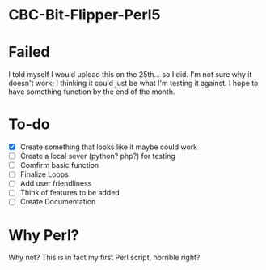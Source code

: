 # CBC-Bit-Flipper-Perl5
# Failed
I told myself I would upload this on the 25th... so I did. I'm not sure why it doesn't work; I thinking it could just be what I'm testing it against. I hope to have something function by the end of the month.

# To-do
- [x] Create something that looks like it maybe could work
- [ ] Create a local sever (python? php?) for testing
- [ ] Comfirm basic function
- [ ] Finalize Loops
- [ ] Add user friendliness
- [ ] Think of features to be added
- [ ] Create Documentation

# Why Perl?
Why not? This is in fact my first Perl script, horrible right?
